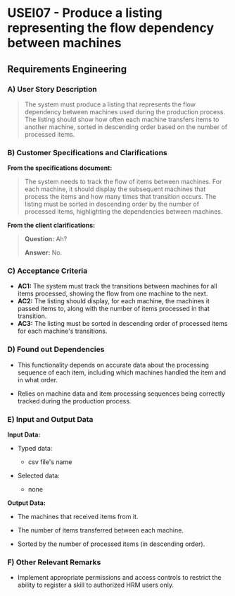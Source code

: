 # USEI07 - Produce a listing representing the flow dependency between machines

## Requirements Engineering

### A) User Story Description

> The system must produce a listing that represents the flow dependency between machines used during the production 
> process. The listing should show how often each machine transfers items to another machine, sorted in descending order 
> based on the number of processed items.

### B) Customer Specifications and Clarifications

**From the specifications document:**

> The system needs to track the flow of items between machines. For each machine, it should display the subsequent 
> machines that process the items and how many times that transition occurs. The listing must be sorted in descending 
> order by the number of processed items, highlighting the dependencies between machines.

**From the client clarifications:**

> **Question:** Ah?
>
> **Answer:** No.


### C) Acceptance Criteria

* **AC1:** The system must track the transitions between machines for all items processed, showing the flow from one
  machine to the next.
* **AC2:** The listing should display, for each machine, the machines it passed items to, along with the number of items
  processed in that transition.
* **AC3:** The listing must be sorted in descending order of processed items for each machine's transitions.


### D) Found out Dependencies

* This functionality depends on accurate data about the processing sequence of each item, including which machines handled 
  the item and in what order.

* Relies on machine data and item processing sequences being correctly tracked during the production process.

### E) Input and Output Data

**Input Data:**

* Typed data:
    * csv file's name

* Selected data:
    * none

**Output Data:**

* The machines that received items from it.

* The number of items transferred between each machine.

* Sorted by the number of processed items (in descending order).

### F) Other Relevant Remarks

* Implement appropriate permissions and access controls to restrict the ability to register a skill to authorized HRM users only.